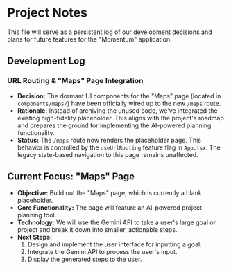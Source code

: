 # Project Notes

This file will serve as a persistent log of our development decisions and plans for future features for the "Momentum" application.

## Development Log

### URL Routing & "Maps" Page Integration
- **Decision:** The dormant UI components for the "Maps" page (located in `components/maps/`) have been officially wired up to the new `/maps` route.
- **Rationale:** Instead of archiving the unused code, we've integrated the existing high-fidelity placeholder. This aligns with the project's roadmap and prepares the ground for implementing the AI-powered planning functionality.
- **Status:** The `/maps` route now renders the placeholder page. This behavior is controlled by the `useUrlRouting` feature flag in `App.tsx`. The legacy state-based navigation to this page remains unaffected.

## Current Focus: "Maps" Page

-   **Objective:** Build out the "Maps" page, which is currently a blank placeholder.
-   **Core Functionality:** The page will feature an AI-powered project planning tool.
-   **Technology:** We will use the Gemini API to take a user's large goal or project and break it down into smaller, actionable steps.
-   **Next Steps:**
    1.  Design and implement the user interface for inputting a goal.
    2.  Integrate the Gemini API to process the user's input.
    3.  Display the generated steps to the user.